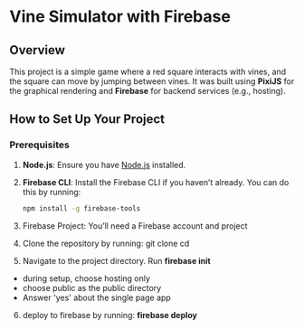 # Vine Simulator with Firebase

## Overview
This project is a simple game where a red square interacts with vines, and the square can move by jumping between vines. It was built using **PixiJS** for the graphical rendering and **Firebase** for backend services (e.g., hosting).

## How to Set Up Your Project

### Prerequisites
1. **Node.js**: Ensure you have [Node.js](https://nodejs.org/) installed.
2. **Firebase CLI**: Install the Firebase CLI if you haven’t already. You can do this by running:
   ```bash
   npm install -g firebase-tools
3. Firebase Project: You’ll need a Firebase account and project

4. Clone the repository by running: 
git clone <repository-url>
cd <project-folder>

5. Navigate to the project directory. Run **firebase init**
- during setup, choose hosting only
- choose public as the public directory
- Answer 'yes' about the single page app

6. deploy to firebase by running: **firebase deploy**